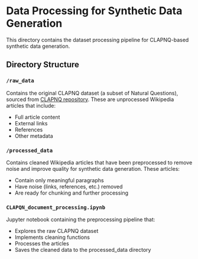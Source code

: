 # Data Processing for Synthetic Data Generation

This directory contains the dataset processing pipeline for CLAPNQ-based synthetic data generation.

## Directory Structure

### `/raw_data`
Contains the original CLAPNQ dataset (a subset of Natural Questions), sourced from [CLAPNQ repository](https://github.com/primeqa/clapnq/tree/main/original_documents/dev). These are unprocessed Wikipedia articles that include:
- Full article content
- External links
- References
- Other metadata

### `/processed_data`
Contains cleaned Wikipedia articles that have been preprocessed to remove noise and improve quality for synthetic data generation. These articles:
- Contain only meaningful paragraphs
- Have noise (links, references, etc.) removed
- Are ready for chunking and further processing

### `CLAPQN_document_processing.ipynb`
Jupyter notebook containing the preprocessing pipeline that:
- Explores the raw CLAPNQ dataset
- Implements cleaning functions
- Processes the articles
- Saves the cleaned data to the processed_data directory

